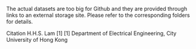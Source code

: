 The actual datasets are too big for Github and they are provided through links to an external storage site.
Please refer to the corresponding folders for details.

Citation
H.H.S. Lam [1]
[1] Department of Electrical Engineering, City University of Hong Kong



